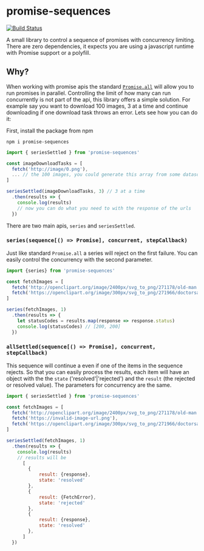 # promise-sequences

[![Build Status](https://travis-ci.org/impaler/promise-sequences.svg?branch=master)](https://travis-ci.org/impaler/promise-sequences)

A small library to control a sequence of promises with concurrency limiting.
There are zero dependencies, it expects you are using a javascript runtime with Promise support or a polyfill.

## Why?

When working with promise apis the standard [`Promise.all`](https://developer.mozilla.org/en-US/docs/Web/JavaScript/Reference/Global_Objects/Promise/all) will allow you to run promises in parallel. Controlling the limit of how many can run concurrently is not part of the api, this library offers a simple solution. For example say you want to download 100 images, 3 at a time and continue downloading if one download task throws an error. Lets see how you can do it:

First, install the package from npm

```
npm i promise-sequences
```

```javascript
import { seriesSettled } from 'promise-sequences'

const imageDownloadTasks = [
  fetch('http://image/0.png'),
  ... // the 100 images, you could generate this array from some datasource
]

seriesSettled(imageDownloadTasks, 3) // 3 at a time
  .then(results => {
    console.log(results)
    // now you can do what you need to with the response of the urls
  })
```

There are two main apis, `series` and `seriesSettled`.

### `series(sequence[() => Promise], concurrent, stepCallback)`

Just like standard `Promise.all` a series will reject on the first failure. You can easily control the concurrency with the second parameter.

```javascript
import {series} from 'promise-sequences'

const fetchImages = [
  fetch('http://openclipart.org/image/2400px/svg_to_png/271178/old-man.png'),
  fetch('https://openclipart.org/image/300px/svg_to_png/271966/doctorsandsurgery.png'),
]

series(fetchImages, 1)
  .then(results => {
    let statusCodes = results.map(response => response.status)
    console.log(statusCodes) // [200, 200]
  })
```

### `allSettled(sequence[() => Promise], concurrent, stepCallback)`

This sequence will continue a even if one of the items in the sequence rejects. So that you can easily process the results, each item will have an object with the the `state` ('resolved'|'rejected') and the `result` (the rejected or resolved value). The parameters for concurrency are the same.

```javascript
import { seriesSettled } from 'promise-sequences'

const fetchImages = [
  fetch('http://openclipart.org/image/2400px/svg_to_png/271178/old-man.png'),
  fetch('https://invalid-image-url.png'),
  fetch('https://openclipart.org/image/300px/svg_to_png/271966/doctorsandsurgery.png'),
]

seriesSettled(fetchImages, 1)
  .then(results => {
    console.log(results)
    // results will be
      [
        {
            result: {response},
            state: 'resolved'
        },
        {
            result: {FetchError},
            state: 'rejected'
        },
        {
            result: {response},
            state: 'resolved'
        },
      ]
  })
```
